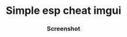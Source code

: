 <h1 align="center">Simple esp cheat imgui</h1>

<h3 align="center">Screenshot</h3>

<p align="center">
    <img src="https://cdn.discordapp.com/attachments/1160247556262088824/1204482720047046656/image.png?ex=65d4e4f2&is=65c26ff2&hm=44106adc2a95c811086215a162e11e61683439db2451263509eaa2d4967b20be&" alt="">
</p>
